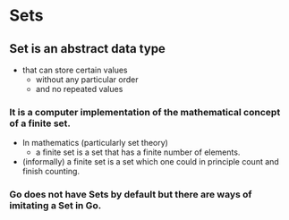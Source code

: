 # Sets

## Set is an abstract data type
 - that can store certain values
    - without any particular order 
    - and no repeated values
 
 ### It is a computer implementation of the mathematical concept of a finite set.
- In mathematics (particularly set theory)
    - a finite set is a set that has a finite number of elements.
- (informally) a finite set is a set which one could in principle count and finish counting. 

### Go does not have Sets by default but there are ways of imitating a Set in Go.